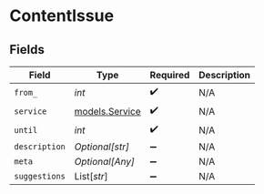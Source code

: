 # ContentIssue


## Fields

| Field                                  | Type                                   | Required                               | Description                            |
| -------------------------------------- | -------------------------------------- | -------------------------------------- | -------------------------------------- |
| `from_`                                | *int*                                  | :heavy_check_mark:                     | N/A                                    |
| `service`                              | [models.Service](../models/service.md) | :heavy_check_mark:                     | N/A                                    |
| `until`                                | *int*                                  | :heavy_check_mark:                     | N/A                                    |
| `description`                          | *Optional[str]*                        | :heavy_minus_sign:                     | N/A                                    |
| `meta`                                 | *Optional[Any]*                        | :heavy_minus_sign:                     | N/A                                    |
| `suggestions`                          | List[*str*]                            | :heavy_minus_sign:                     | N/A                                    |